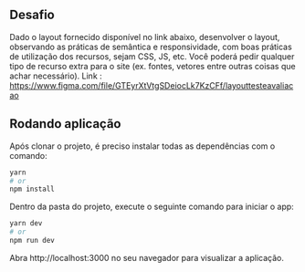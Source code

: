 ## Desafio

Dado o layout fornecido disponível no link abaixo, desenvolver o layout, observando as
práticas de semântica e responsividade, com boas práticas de utilização dos recursos, sejam CSS,
JS, etc. Você poderá pedir qualquer tipo de recurso extra para o site (ex. fontes, vetores entre
outras coisas que achar necessário).
Link ​: ​https://www.figma.com/file/GTEyrXtVtgSDeiocLk7KzCFf/layouttesteavaliacao

## Rodando aplicação

Após clonar o projeto, é preciso instalar todas as dependências com o comando:

```bash
yarn
# or
npm install
```

Dentro da pasta do projeto, execute o seguinte comando para iniciar o app:

```bash
yarn dev
# or
npm run dev
```

Abra http://localhost:3000 no seu navegador para visualizar a aplicação.
